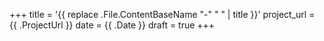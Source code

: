 +++
title = '{{ replace .File.ContentBaseName "-" " " | title }}'
project_url = {{ .ProjectUrl }}
date = {{ .Date }}
draft = true
+++

